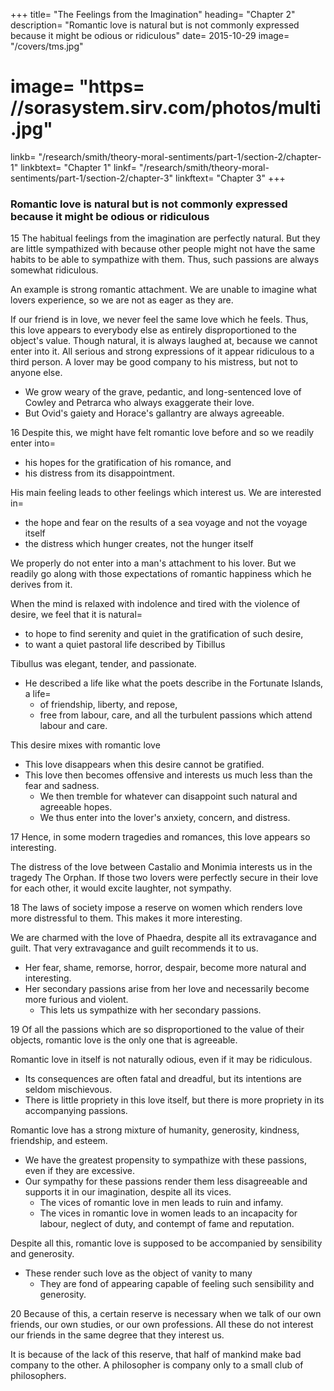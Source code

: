 
+++
title=  "The Feelings from the Imagination"
heading=  "Chapter 2"
description=  "Romantic love is natural but is not commonly expressed because it might be odious or ridiculous"
date=  2015-10-29
image=  "/covers/tms.jpg"
# image=  "https= //sorasystem.sirv.com/photos/multi.jpg"
linkb=  "/research/smith/theory-moral-sentiments/part-1/section-2/chapter-1"
linkbtext=  "Chapter 1"
linkf=  "/research/smith/theory-moral-sentiments/part-1/section-2/chapter-3"
linkftext=  "Chapter 3"
+++

### Romantic love is natural but is not commonly expressed because it might be odious or ridiculous

15 The habitual feelings from the imagination are perfectly natural. But they are little sympathized with because other people might not have the same habits to be able to sympathize with them. Thus, such passions are always somewhat ridiculous.

An example is strong romantic attachment. We are unable to imagine what lovers experience, so we are not as eager as they are.

<!-- If our friend has been injured, we readily sympathize with his resentment,
We grow angry with the very person with whom he is angry.
If he has received a benefit, we readily enter into his gratitude.
We have a very high sense of the merit of his benefactor.
 -->

If our friend is in love, we never feel the same love which he feels. Thus, this love appears to everybody else as entirely disproportioned to the object's value. Though natural, it is always laughed at, because we cannot enter into it. All serious and strong expressions of it appear ridiculous to a third person. A lover may be good company to his mistress, but not to anyone else. 
- We grow weary of the grave, pedantic, and long-sentenced love of Cowley and Petrarca who always exaggerate their love. 
- But Ovid's gaiety and Horace's gallantry are always agreeable.

<!-- He himself knows this.
As long as his senses are sober, he teases and ridicules his own passion.
We only care about his love in this way, because this is the only way we can see it.
 -->


16 Despite this, we might have felt romantic love before and so we readily enter into= 
- his hopes for the gratification of his romance, and
- his distress from its disappointment.

His main feeling leads to other feelings which interest us. We are interested in= 
- the hope and fear on the results of a sea voyage and not the voyage itself
- the distress which hunger creates, not the hunger itself

We properly do not enter into a man's attachment to his lover. But we readily go along with those expectations of romantic happiness which he derives from it.

When the mind is relaxed with indolence and tired with the violence of desire, we feel that it is natural= 
- to hope to find serenity and quiet in the gratification of such desire,
- to want a quiet pastoral life described by Tibillus

Tibullus was elegant, tender, and passionate.
- He described a life like what the poets describe in the Fortunate Islands, a life= 
  - of friendship, liberty, and repose,
  - free from labour, care, and all the turbulent passions which attend labour and care.

<!-- These scenes interest us most when they are painted as what is hoped, than what is actual. -->
This desire mixes with romantic love
<!--  and is perhaps the foundation of that love. -->
- This love disappears when this desire cannot be gratified.
- This love then becomes offensive and interests us much less than the fear and sadness.
  - We then tremble for whatever can disappoint such natural and agreeable hopes.
  - We thus enter into the lover's anxiety, concern, and distress.


17 Hence, in some modern tragedies and romances, this love appears so interesting.

The distress of the love between Castalio and Monimia interests us in the tragedy The Orphan. If those two lovers were perfectly secure in their love for each other, it would excite laughter, not sympathy.
<!-- It is always improper to admit this scene into a tragedy.
It is only acceptable from the concern for the dangers and difficulties which the audience foresees will come to it. -->


18 The laws of society impose a reserve on women which renders love more distressful to them. This makes it more interesting.

We are charmed with the love of Phaedra, despite all its extravagance and guilt. That very extravagance and guilt recommends it to us.
- Her fear, shame, remorse, horror, despair, become more natural and interesting.
- Her secondary passions arise from her love and necessarily become more furious and violent.
  - This lets us sympathize with her secondary passions.
 

19 Of all the passions which are so disproportioned to the value of their objects, romantic love is the only one that is agreeable.

Romantic love in itself is not naturally odious, even if it may be ridiculous.
- Its consequences are often fatal and dreadful, but its intentions are seldom mischievous.
- There is little propriety in this love itself, but there is more propriety in its accompanying passions.

Romantic love has a strong mixture of humanity, generosity, kindness, friendship, and esteem.
- We have the greatest propensity to sympathize with these passions, even if they are excessive.
- Our sympathy for these passions render them less disagreeable and supports it in our imagination, despite all its vices.
  - The vices of romantic love in men leads to ruin and infamy.
  - The vices in romantic love in women leads to an incapacity for labour, neglect of duty, and contempt of fame and reputation.

Despite all this, romantic love is supposed to be accompanied by sensibility and generosity.
- These render such love as the object of vanity to many
  - They are fond of appearing capable of feeling such sensibility and generosity.


20 Because of this, a certain reserve is necessary when we talk of our own friends, our own studies, or our own professions. All these do not interest our friends in the same degree that they interest us.

It is because of the lack of this reserve, that half of mankind make bad company to the other. A philosopher is company only to a small club of philosophers.
